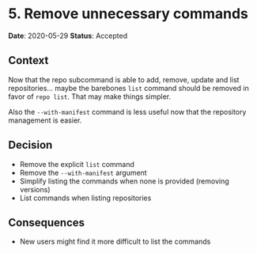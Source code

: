 # 5. Remove unnecessary commands

**Date**: 2020-05-29
**Status**: Accepted

## Context

Now that the repo subcommand is able to add, remove, update and list
repositories... maybe the barebones `list` command should be removed in favor of
`repo list`. That may make things simpler.

Also the `--with-manifest` command is less useful now that the repository
management is easier.

## Decision

- Remove the explicit `list` command
- Remove the `--with-manifest` argument
- Simplify listing the commands when none is provided (removing versions)
- List commands when listing repositories

## Consequences

- New users might find it more difficult to list the commands